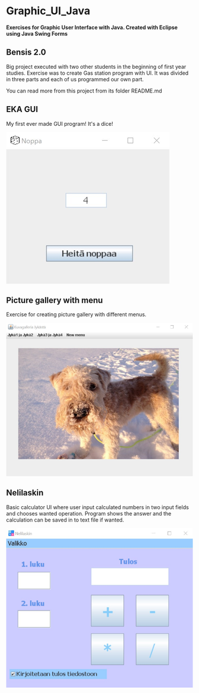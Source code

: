 # Graphic_UI_Java
**Exercises for Graphic User Interface with Java. Created with Eclipse using Java Swing Forms**

## Bensis 2.0

Big project executed with two other students in the beginning of first year studies. Exercise was to create Gas station program with UI. It was divided in three parts and each of us programmed our own part. 

You can read more from this project from its folder README.md

## EKA GUI

My first ever made GUI program! It's a dice!

![Picofdice](EKA%20GUI/noppa.jpg)

## Picture gallery with menu

Exercise for creating picture gallery with different menus.

![Picture of gallery](Kuvagalleria%20valikoilla/gallery.jpg)


## Nelilaskin

Basic calculator UI where user input calculated numbers in two input fields and chooses wanted operation. Program shows the answer and the calculation can be saved in to text file if wanted.

![Picture of calculator](Nelilaskin/calculator.jpg)

